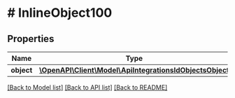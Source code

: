 # # InlineObject100

## Properties

Name | Type | Description | Notes
------------ | ------------- | ------------- | -------------
**object** | [**\OpenAPI\Client\Model\ApiIntegrationsIdObjectsObject**](ApiIntegrationsIdObjectsObject.md) |  | [optional]

[[Back to Model list]](../../README.md#models) [[Back to API list]](../../README.md#endpoints) [[Back to README]](../../README.md)
